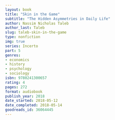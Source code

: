 ```yaml
---
layout: book
title: "Skin in the Game"
subtitle: "The Hidden Asymmetries in Daily Life"
author: Nassim Nicholas Taleb
author_last: Taleb
slug: taleb-skin-in-the-game
type: nonfiction
img: true
series: Incerto
part: 5
genres:
- economics
- history
- psychology
- sociology
isbn: 9780241300657
rating: 4
pages: 272
format: audiobook
publish_year: 2018
date_started: 2018-05-12
date_completed: 2018-05-14
goodreads_id: 36064445
---
```

